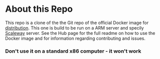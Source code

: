 # About this Repo

This repo is a clone of the the Git repo of the official Docker image for [distribution](https://registry.hub.docker.com/_/registry/). This one is build to be run on a ARM server and specily [Scaleway](github.com/scaleway/) server. 
See the Hub page for the full readme on how to use the Docker image and for information regarding contributing and issues.

### Don't use it on a standard x86 computer - it won't work

